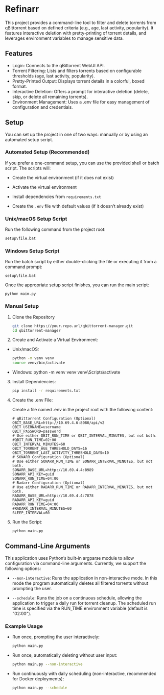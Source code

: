 # Refinarr

This project provides a command-line tool to filter and delete torrents from qBittorrent based on defined criteria (e.g., age, last activity, popularity). It features interactive deletion with pretty-printing of torrent details, and leverages environment variables to manage sensitive data.

## Features

- Login: Connects to the qBittorrent WebUI API.
- Torrent Filtering: Lists and filters torrents based on configurable thresholds (age, last activity, popularity).
- Pretty-Printed Output: Displays torrent details in a colorful, boxed format.
- Interactive Deletion: Offers a prompt for interactive deletion (delete, skip, or delete all remaining torrents).
- Environment Management: Uses a .env file for easy management of configuration and credentials.

## Setup

You can set up the project in one of two ways: manually or by using an automated setup script.

### Automated Setup (Recommended)
If you prefer a one-command setup, you can use the provided shell or batch script. The scripts will:

- Create the virtual environment (if it does not exist)

- Activate the virtual environment

- Install dependencies from ``requirements.txt``

- Create the ``.env`` file with default values (if it doesn’t already exist)

### Unix/macOS Setup Script
Run the following command from the project root:
````bat 
setup\file.bat
````

### Windows Setup Script

Run the batch script by either double-clicking the file or executing it from a command prompt:
````batch
setup\file.bat
````

Once the appropriate setup script finishes, you can run the main script:
````batch
python main.py
````

### Manual Setup
1. Clone the Repository
    ````bash 
    git clone https://your.repo.url/qbittorrent-manager.git
    cd qbittorrent-manager
    ````
2. Create and Activate a Virtual Environment:

- Unix/macOS:
    ````bash 
    python -m venv venv
    source venv/bin/activate
    ````

- Windows:
python -m venv venv
venv\Scripts\activate

3. Install Dependencies:
    ````bash 
    pip install -r requirements.txt
    ````

4. Create the .env File:

    Create a file named .env in the project root with the following content:

    ````dotenv 
   # qBittorrent Configuration (Optional)
    QBIT_BASE_URL=http://10.69.4.6:8080/api/v2
    QBIT_USERNAME=username
    QBIT_PASSWORD=password
   # Use either QBIT_RUN_TIME or QBIT_INTERVAL_MINUTES, but not both.
    #QBIT_RUN_TIME=02:00
    QBIT_INTERVAL_MINUTES=60
    QBIT_TORRENT_AGE_THRESHOLD_DAYS=16
    QBIT_TORRENT_LAST_ACTIVITY_THRESHOLD_DAYS=10
   # SONARR Configuration (Optional)
   # Use either SONARR_RUN_TIME or SONARR_INTERVAL_MINUTES, but not both.
    SONARR_BASE_URL=http://10.69.4.4:8989
    SONARR_API_KEY=guid
    SONARR_RUN_TIME=04:00
   # Radarr Configuration (Optional)
   # Use either RADARR_RUN_TIME or RADARR_INTERVAL_MINUTES, but not both.
    RADARR_BASE_URL=http://10.69.4.4:7878
    RADARR_API_KEY=guid
    RADARR_RUN_TIME=04:00
    #RADARR_INTERVAL_MINUTES=60
    SLEEP_INTERVAL=60
    ````

5. Run the Script:

    ````bash 
    python main.py
    ````


## Command-Line Arguments
This application uses Python’s built-in argparse module to allow configuration via command-line arguments. Currently, we support the following options:

- ``--non-interactive``:
    Runs the application in non-interactive mode. In this mode the program automatically deletes all filtered torrents without prompting the user.

- ``--schedule``:
    Runs the job on a continuous schedule, allowing the application to trigger a daily run for torrent cleanup. The scheduled run time is specified via the RUN_TIME environment variable (default is "02:00").

### Example Usage

- Run once, prompting the user interactively:
    ````bash
    python main.py
    ````

- Run once, automatically deleting without user input:

    ````bash
    python main.py --non-interactive
    ````

- Run continuously with daily scheduling (non-interactive, recommended for Docker deployments):

    ````bash
    python main.py --schedule
    ````